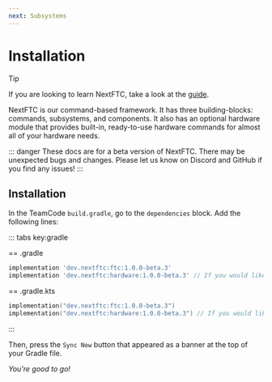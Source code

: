 ```yaml
---
next: Subsystems
---
```


# Installation

> [!TIP]
> If you are looking to learn NextFTC, take a look at the [guide](/guide/about).

NextFTC is our command-based framework. It has three building-blocks: commands,
subsystems, and components. It also has an optional hardware module that
provides built-in, ready-to-use hardware commands for almost all of your
hardware needs.

::: danger
These docs are for a beta version of NextFTC.
There may be unexpected bugs and changes.
Please let us know on Discord and GitHub if you find any issues!
:::

## Installation

In the TeamCode `build.gradle`, go to the `dependencies` block.
Add the following lines:

::: tabs key:gradle

== .gradle

```groovy
implementation 'dev.nextftc:ftc:1.0.0-beta.3'
implementation 'dev.nextftc:hardware:1.0.0-beta.3' // If you would like to use the hardware module
```

== .gradle.kts

```kotlin
implementation("dev.nextftc:ftc:1.0.0-beta.3")
implementation("dev.nextftc:hardware:1.0.0-beta.3") // If you would like to use the hardware module
```

:::

Then, press the `Sync Now` button that appeared as a banner at the top of your
Gradle file.

*You're good to go!*